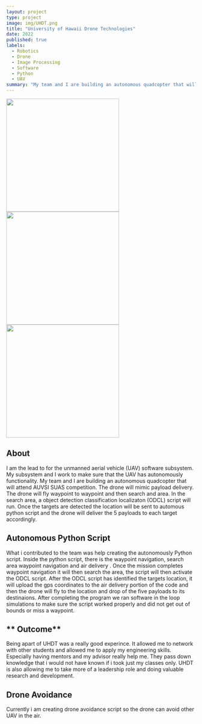 ```yaml
---
layout: project
type: project
image: img/UHDT.png
title: "University of Hawaii Drone Technologies"
date: 2022
published: true
labels:
  - Robotics
  - Drone
  - Image Processing
  - Software
  - Python
  - UAV
summary: "My team and I are building an autonomous quadcopter that will attend AUVSI SUAS competition. The drone will mimic payload delivery. The drone will fly waypoint to waypoint and then search and area. In the search area, a object detection classification localizaton (ODCL) script will run. Once target are detected the location will be sent to automous python script and the drone will deliver the 5 payloads to each target accordingly."
---
```

<img width="300px"  src="../img/UHDT_Drone.png"> <img width="300px"  src="../img/Logo.jpg"> <img width="300px"  src="../img/SITL.png">
## **About**
I am the lead to for the unmanned aerial vehicle (UAV) software subsystem. My subsystem and I work to make sure that the UAV has autonomously functionality. My team and I are building an autonomous quadcopter that will attend AUVSI SUAS competition. The drone will mimic payload delivery. The drone will fly waypoint to waypoint and then search and area. In the search area, a object detection classification localizaton (ODCL) script will run. Once the targets are detected the location will be sent to automous python script and the drone will deliver the 5 payloads to each target accordingly.

## **Autonomous Python Script**
What i contributed to the team was help creating the autonomously Python script. Inside the python script, there is the waypoint navigation, search area waypoint navigation and air delivery . Once the mission completes waypoint navigation it will then search the area, the script will then activate the ODCL script. After the ODCL script has identified the targets location, it will upload the gps coordinates to the air delivery portion of the code and then the drone will fly to the location and drop of the five payloads to its destinaions. After completing the program we ran software in the loop simulations to make sure the script worked properly and did not get out of bounds or miss a waypoint. 

## ** Outcome**
Being apart of UHDT was a really good experince. It allowed me to network with other students and allowed me to apply my engineering skills. Especially having mentors and my advisor really help me. They pass down knowledge that i would not have known if i took just my classes only. UHDT is also allowing me to take more of a leadership role and doing valuable research and development.
## **Drone Avoidance**
Currently i am creating drone avoidance script so the drone can avoid other UAV in the air.
